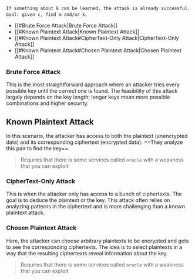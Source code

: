 `If something about k can be learned, the attack is already successful`.
`Goal: given c, find m and/or k`.

- [[#Brute Force Attack|Brute Force Attack]]
- [[#Known Plaintext Attack|Known Plaintext Attack]]
- [[#Known Plaintext Attack#CipherText-Only Attack|CipherText-Only Attack]]
- [[#Known Plaintext Attack#Chosen Plaintext Attack|Chosen Plaintext Attack]]


### Brute Force Attack
This is the most straightforward approach where an attacker tries every possible key until the correct one is found. The feasibility of this attack largely depends on the key length; longer keys mean more possible combinations and higher security.

## Known Plaintext Attack
In this scenario, the attacker has access to both the plaintext (unencrypted data) and its corresponding ciphertext (encrypted data). ==They analyze this pair to find the key==.
> Requires that there is some services called `oracle` with a weakness that you can exploit
### CipherText-Only Attack 
This is when the attacker only has access to a bunch of ciphertexts. The goal is to deduce the plaintext or the key. This attack often relies on analyzing patterns in the ciphertext and is more challenging than a known plaintext attack.

### Chosen Plaintext Attack
Here, the attacker can choose arbitrary plaintexts to be encrypted and gets to see the corresponding ciphertexts. The idea is to select plaintexts in a way that the resulting ciphertexts reveal information about the key.
> Requires that there is some services called `oracle` with a weakness that you can exploit